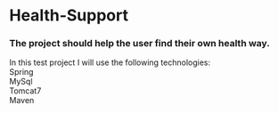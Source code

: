 # Health-Support

<h3>The project should help the user find their own health way.</h3>

In this test project I will use the following technologies:
</br> Spring
</br> MySql
</br> Tomcat7
</br> Maven
